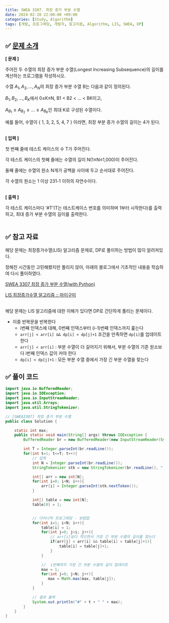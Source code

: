 ```yaml
---
title: SWEA 3307. 최장 증가 부분 수열
date: 2024-02-20 22:00:00 +09:00
categories: [Study, Algorithm]
tags: [개발, 프로그래밍, 개발자, 알고리즘, Algorithm, LIS, SWEA, DP]
---
```


## ✅ [문제 소개](https://swexpertacademy.com/main/code/problem/problemDetail.do?contestProbId=AWBOKg-a6l0DFAWr)

**[ 문제 ]**

주어진 두 수열의 최장 증가 부분 수열(Longest Increasing Subsequence)의 길이를 계산하는 프로그램을 작성하시오.

수열 ${ A_1, A_2, ... , A_N }$의 최장 증가 부분 수열 B는 다음과 같이 정의된다.

${ B_1, B_2, ... , B_K }$에서 0≤K≤N, B1 < B2 < ... < BK이고,

$A_{B_1} ≤ A_{B_2} ≤ ... ≤ A_{B_K}$인 최대 K로 구성된 수열이다.

예를 들어, 수열이 { 1, 3, 2, 5, 4, 7 } 이라면, 최장 부분 증가 수열의 길이는 4가 된다. <br><br>

**[ 입력 ]**

첫 번째 줄에 테스트 케이스의 수 T가 주어진다.

각 테스트 케이스의 첫째 줄에는 수열의 길이 N(1≤N≤1,000)이 주어진다.

둘째 줄에는 수열의 원소 N개가 공백을 사이에 두고 순서대로 주어진다.

각 수열의 원소는 1 이상 231-1 이하의 자연수이다.<br><br>

**[ 출력 ]**

각 테스트 케이스마다 ‘#T’(T는 테스트케이스 번호를 의미하며 1부터 시작한다)를 출력하고, 최대 증가 부분 수열의 길이를 출력한다. <br><br>

## ✅ 참고 자료

해당 문제는 최장증가수열(LIS) 알고리즘 문제로, DP로 풀이하는 방법이 많이 알려져있다.

정해진 시간동안 고민해봤지만 풀리지 않아, 아래의 블로그에서 기초적인 내용을 학습하여 다시 풀이하였다.

[SWEA 3307 최장 증가 부분 수열(with Python)](https://velog.io/@daeungdaeung/SWEA-3307-%EC%B5%9C%EC%9E%A5-%EC%A6%9D%EA%B0%80-%EB%B6%80%EB%B6%84-%EC%88%98%EC%97%B4with-Python)

[LIS 최장증가수열 알고리즘 :: 마이구미](https://mygumi.tistory.com/69)
<br><br>

해당 문제는 LIS 알고리즘에 대한 이해가 있다면 DP로 간단하게 풀리는 문제이다.

- 이중 반복문을 반복한다
  - i번째 인덱스에 대해, 0번째 인덱스부터 (i-1)번째 인덱스까지 훑는다
  - `arr[j] < arr[i] && dp[i] < dp[j]+1` 조건을 만족하면 `dp[i]`를 업데이트한다
  - `arr[j] < arr[i]` : 부분 수열이 더 길어지기 위해서, 부분 수열의 기존 원소보다 i번째 인덱스 값이 커야 한다
  - `dp[i] < dp[j]+1` : 모든 부분 수열 중에서 가장 긴 부분 수열을 찾는다

## ✅ 풀이 코드

```java
import java.io.BufferedReader;
import java.io.IOException;
import java.io.InputStreamReader;
import java.util.Arrays;
import java.util.StringTokenizer;

// [SWEA3307] 최장 증가 부분 수열
public class Solution {

    static int max;
    public static void main(String[] args) throws IOException {
        BufferedReader br = new BufferedReader(new InputStreamReader(System.in));

        int T = Integer.parseInt(br.readLine());
        for(int t=1; t<=T; t++){
            // 입력
            int N = Integer.parseInt(br.readLine());
            StringTokenizer stk = new StringTokenizer(br.readLine(), " ");

            int[] arr = new int[N];
            for(int i=0; i<N; i++){
                arr[i] = Integer.parseInt(stk.nextToken());
            }

            int[] table = new int[N];
            table[0] = 1;


            // 다이나믹 프로그래밍 - 보텀업
            for(int i=1; i<N; i++){
                table[i] = 1;
                for(int j=0; j<i; j++){
                    // arr[i]보다 작으면서 가장 긴 부분 수열의 길이를 찾는다
                    if(arr[j] < arr[i] && table[i] < table[j]+1){
                        table[i] = table[j]+1;
                    }
                }

                //  i번째까지 가장 긴 부분 수열의 길이 업데이트
                max = 1;
                for(int j=0; j<N; j++){
                   max = Math.max(max, table[j]);
                }
            }

            // 결과 출력
            System.out.println("#" + t + " " + max);
        }
    }
}
```
